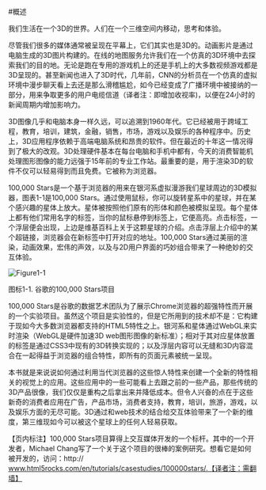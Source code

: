 #概述

我们生活在一个3D的世界。人们在一个三维空间内移动，思考和体验。

尽管我们很多的媒体通常被呈现在平幕上，它们其实也是3D的。动画影片是通过电脑生成的3D图片构建的。在线的地图服务允许我们在一个仿真的3D环境中去探索我们的目的地。无论是跑在专用的游戏机上的还是手机上的大多数视频游戏都是3D呈现的。甚至新闻也进入了3D时代，几年前，CNN的分析员在一个仿真的虚拟环境中漫步聊天看上去还是那么滑稽尴尬，如今已经变成了广播环境中被接纳的一部分，用来争取更多的用户电缆信道（译者注：即增加收视率)，以便在24小时的新闻周期内增加影响力。

3D图像几乎和电脑本身一样久远，可以追溯到1960年代。它已经被用于跨域工程，教育，培训，建筑，金融，销售，市场，游戏以及娱乐的各种程序中。历史上，3D应用程序依赖于高端电脑系统和昂贵的软件。但在最近的十年这一情况得到了极大的改观。3D处理硬件基本在每台电脑和手机中都有，今天的消费智能机处理图形图像的能力远强于15年前的专业工作站。最重要的是，用于渲染3D的软件不仅可以轻易得到而且免费。它被称为浏览器。

100,000 Stars是一个基于浏览器的用来在银河系虚拟漫游我们星球周边的3D模拟器，图表1-1是100,000 Stars。通过使用鼠标，你可以旋转星系中的星球，并在某个感兴趣的星体上放大。星体被按照他们原有的形体和颜色被模拟呈现。每个星体上都有他们常用名字的标签，当你的鼠标悬停到标签上，它便高亮。点击标签，一个浮层便会出现，上边是维基百科上关于这颗星球的介绍。点击浮层上介绍中的某个超链接，浏览器会在新标签中打开对应的地址。100,000 Stars通过美丽的渲染，动画效果，宏伟的声效，以及与2D用户界面的巧妙组合带来了一种绝妙的交互体验。

![Figure1-1](http://materliu.github.io/Programming-3D-Applications-With-HTML5-and-WebGL/assets/Chapter1-Introduction/figure1-1.jpg)

图标1-1. 谷歌的100,000 Stars项目

100,000 Stars是谷歌的数据艺术团队为了展示Chrome浏览器的超强特性而开展的一个实验项目。虽然这个项目是实验性的，但是它所用到的技术却不是：它构建于现如今大多数浏览器都支持的HTML5特性之上。银河系和星体通过WebGL来实时渲染（WebGL是硬件加速3D web图形图像的新标准）；相对于其对应星体放置的标签是通过CSS3中现有的3D转换实现的；以及浮层内容可以无缝和3D内容混合在一起得益于浏览器的组合特性，即所有的页面元素被统一呈现。

本书就是来说说如何通过利用当代浏览器的这些惊人特性来创建一个全新的特性相关的视觉上的应用。这些应用中的一些可能看上去跟之前的一些产品，那些传统的3D产品很像，我们仅仅是重构之后拿出来并降低成本。但令人兴奋的点在于这些新奇的消费者应用在广告，产品市场，消费者支持，教育，培训，旅游，游戏，以及娱乐方面的无尽可能。3D通过和web技术的结合给交互体验带来了一个新的维度，第三维现如今可以被这个星球上的任何人轻易获取。

【页内标注】100,000 Stars项目算得上交互媒体开发的一个标杆。其中的一个开发者，Michael Chang写了一个关于这个项目的很棒的案例研究。想看它是如何被开发的，访问：http://
www.html5rocks.com/en/tutorials/casestudies/100000stars/.【译者注：需翻墙】